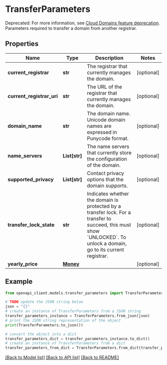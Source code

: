 # TransferParameters

Deprecated: For more information, see [Cloud Domains feature deprecation](https://cloud.google.com/domains/docs/deprecations/feature-deprecations). Parameters required to transfer a domain from another registrar.

## Properties

Name | Type | Description | Notes
------------ | ------------- | ------------- | -------------
**current_registrar** | **str** | The registrar that currently manages the domain. | [optional] 
**current_registrar_uri** | **str** | The URL of the registrar that currently manages the domain. | [optional] 
**domain_name** | **str** | The domain name. Unicode domain names are expressed in Punycode format. | [optional] 
**name_servers** | **List[str]** | The name servers that currently store the configuration of the domain. | [optional] 
**supported_privacy** | **List[str]** | Contact privacy options that the domain supports. | [optional] 
**transfer_lock_state** | **str** | Indicates whether the domain is protected by a transfer lock. For a transfer to succeed, this must show &#x60;UNLOCKED&#x60;. To unlock a domain, go to its current registrar. | [optional] 
**yearly_price** | [**Money**](Money.md) |  | [optional] 

## Example

```python
from openapi_client.models.transfer_parameters import TransferParameters

# TODO update the JSON string below
json = "{}"
# create an instance of TransferParameters from a JSON string
transfer_parameters_instance = TransferParameters.from_json(json)
# print the JSON string representation of the object
print(TransferParameters.to_json())

# convert the object into a dict
transfer_parameters_dict = transfer_parameters_instance.to_dict()
# create an instance of TransferParameters from a dict
transfer_parameters_from_dict = TransferParameters.from_dict(transfer_parameters_dict)
```
[[Back to Model list]](../README.md#documentation-for-models) [[Back to API list]](../README.md#documentation-for-api-endpoints) [[Back to README]](../README.md)



